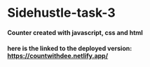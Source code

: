 # Sidehustle-task-3
####  Counter created with javascript, css and html
#### here is the linked to the deployed version: https://countwithdee.netlify.app/
